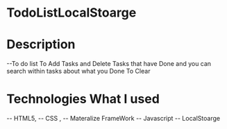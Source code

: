 # TodoListLocalStoarge
# Description
--To do list To Add Tasks and Delete Tasks that have Done and you can search within tasks about what you Done To Clear
# Technologies What I used 
-- HTML5,
-- CSS ,
-- Materalize FrameWork 
-- Javascript 
-- LocalStoarge
